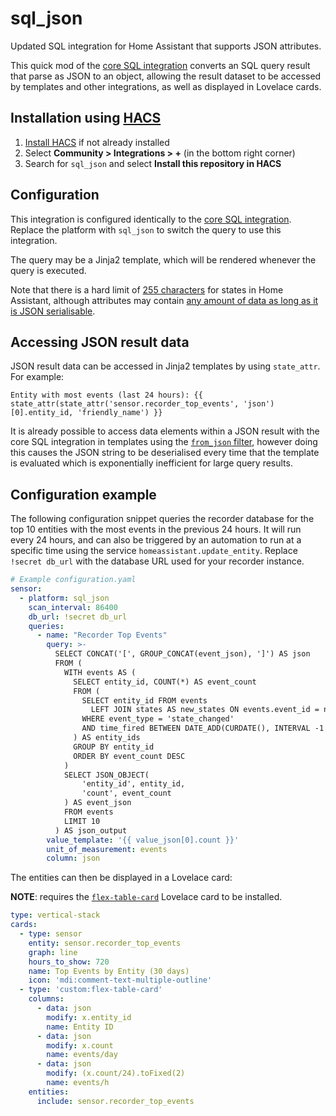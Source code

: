 # sql_json

Updated SQL integration for Home Assistant that supports JSON attributes.

This quick mod of the [core SQL integration](https://www.home-assistant.io/integrations/sql/) converts an SQL query result that parse as JSON to an object, allowing the result dataset to be accessed by templates and other integrations, as well as displayed in Lovelace cards.

## Installation using [HACS](https://hacs.xyz/)

1. [Install HACS](https://hacs.xyz/docs/installation/manual) if not already installed
1. Select **Community > Integrations > +** (in the bottom right corner)
1. Search for `sql_json` and select **Install this repository in HACS**

## Configuration

This integration is configured identically to the [core SQL integration](https://www.home-assistant.io/integrations/sql/). Replace the platform with `sql_json` to switch the query to use this integration.

The query may be a Jinja2 template, which will be rendered whenever the query is executed.

Note that there is a hard limit of [255 characters](https://github.com/home-assistant/core/blob/9ee97cb213d659aa9b6149484c0a42522decba78/homeassistant/core.py#L136) for states in Home Assistant, although attributes may contain [any amount of data as long as it is JSON serialisable](https://developers.home-assistant.io/docs/dev_101_states).

## Accessing JSON result data

JSON result data can be accessed in Jinja2 templates by using `state_attr`. For example:

```jinja
Entity with most events (last 24 hours): {{ state_attr(state_attr('sensor.recorder_top_events', 'json')[0].entity_id, 'friendly_name') }}
```

It is already possible to access data elements within a JSON result with the core SQL integration in templates using the [`from_json` filter](https://www.home-assistant.io/docs/configuration/templating/), however doing this causes the JSON string to be deserialised every time that the template is evaluated which is exponentially inefficient for large query results.

## Configuration example

The following configuration snippet queries the recorder database for the top 10 entities with the most events in the previous 24 hours. It will run every 24 hours, and can also be triggered by an automation to run at a specific time using the service `homeassistant.update_entity`. Replace `!secret db_url` with the database URL used for your recorder instance.

```yaml
# Example configuration.yaml
sensor:
  - platform: sql_json
    scan_interval: 86400
    db_url: !secret db_url
    queries:
      - name: "Recorder Top Events"
        query: >-
          SELECT CONCAT('[', GROUP_CONCAT(event_json), ']') AS json
          FROM (
            WITH events AS (
              SELECT entity_id, COUNT(*) AS event_count
              FROM (
                SELECT entity_id FROM events
                  LEFT JOIN states AS new_states ON events.event_id = new_states.event_id
                WHERE event_type = 'state_changed'
                AND time_fired BETWEEN DATE_ADD(CURDATE(), INTERVAL -1 DAY) AND CURDATE()
              ) AS entity_ids
              GROUP BY entity_id
              ORDER BY event_count DESC
            )
            SELECT JSON_OBJECT(
                'entity_id', entity_id,
                'count', event_count
            ) AS event_json
            FROM events
            LIMIT 10
          ) AS json_output
        value_template: '{{ value_json[0].count }}'
        unit_of_measurement: events
        column: json
```

The entities can then be displayed in a Lovelace card:

**NOTE**: requires the [`flex-table-card`](https://github.com/custom-cards/flex-table-card) Lovelace card to be installed.

```yaml
type: vertical-stack
cards:
  - type: sensor
    entity: sensor.recorder_top_events
    graph: line
    hours_to_show: 720
    name: Top Events by Entity (30 days)
    icon: 'mdi:comment-text-multiple-outline'
  - type: 'custom:flex-table-card'
    columns:
      - data: json
        modify: x.entity_id
        name: Entity ID
      - data: json
        modify: x.count
        name: events/day
      - data: json
        modify: (x.count/24).toFixed(2)
        name: events/h
    entities:
      include: sensor.recorder_top_events
```
